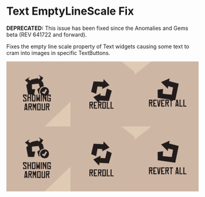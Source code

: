 # Text EmptyLineScale Fix

**DEPRECATED:** This issue has been fixed since the Anomalies and Gems beta (REV 641722 and forward).

Fixes the empty line scale property of Text widgets causing some text to cram into images in specific TextButtons.

![](img/text-emptylinescale-fix_1.png)
